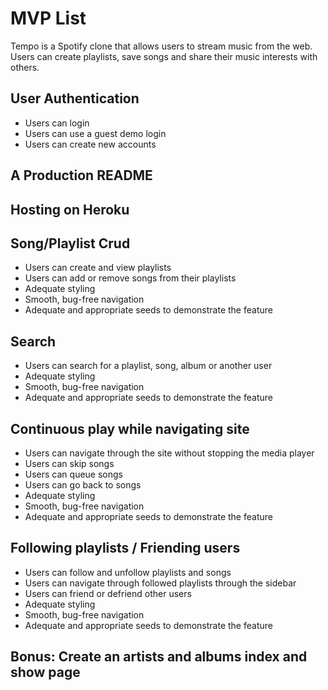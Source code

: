 # MVP List

Tempo is a Spotify clone that allows users to stream music from the web. Users can create playlists, save songs and share their music interests with others.

## User Authentication
* Users can login
* Users can use a guest demo login
* Users can create new accounts

## A Production README

## Hosting on Heroku

## Song/Playlist Crud
* Users can create and view playlists
* Users can add or remove songs from their playlists
* Adequate styling
* Smooth, bug-free navigation
* Adequate and appropriate seeds to demonstrate the feature

## Search
* Users can search for a playlist, song, album or another user
* Adequate styling
* Smooth, bug-free navigation
* Adequate and appropriate seeds to demonstrate the feature

## Continuous play while navigating site
* Users can navigate through the site without stopping the media player
* Users can skip songs
* Users can queue songs
* Users can go back to songs
* Adequate styling
* Smooth, bug-free navigation
* Adequate and appropriate seeds to demonstrate the feature

## Following playlists / Friending users
* Users can follow and unfollow playlists and songs
* Users can navigate through followed playlists through the sidebar
* Users can friend or defriend other users
* Adequate styling
* Smooth, bug-free navigation
* Adequate and appropriate seeds to demonstrate the feature

## Bonus: Create an artists and albums index and show page
